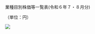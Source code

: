 業種目別株価等一覧表(令和６年７・８月分)

（単位：円）

![](https://www.nta.go.jp/tmp/e9638d6e-9ae0-4dd5-b303-894c12125c98/images/8d86d9ff3e385a942da63098a13c5c7fb4e04086cce9202f19a356523ab9c142.jpg)